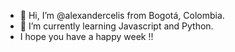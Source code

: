 - 👋 Hi, I’m @alexandercelis  from  Bogotá, Colombia.
- 🌱 I’m currently learning Javascript  and Python.  
- I hope you have a happy week !!

<!---
--->
